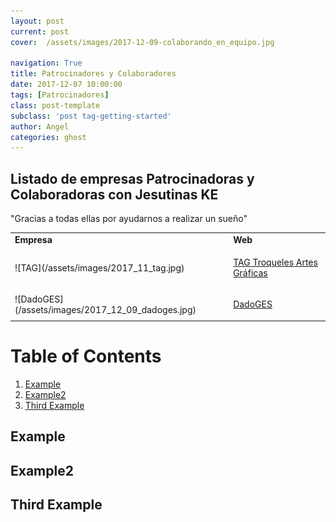 ```yaml
---
layout: post
current: post
cover:  /assets/images/2017-12-09-colaborando_en_equipo.jpg

navigation: True
title: Patrocinadores y Colaboradores
date: 2017-12-07 10:00:00
tags: [Patrocinadores]
class: post-template
subclass: 'post tag-getting-started'
author: Angel
categories: ghost
---
```



<h2>Listado de empresas Patrocinadoras y Colaboradoras con Jesutinas KE</h2>

"Gracias a todas ellas por ayudarnos a realizar un sueño"

<table>
<tr>
  <td><strong>Empresa</strong></td>
  <td><strong>Web</strong></td>
</tr>
 
<tr>
  <td>![TAG](/assets/images/2017_11_tag.jpg)</td>  
  <td><p> <a href="http://www.troquelestag.com/es/inicio">TAG Troqueles Artes Gráficas</a></p></td>

</tr>
 
<tr>
  <td>![DadoGES](/assets/images/2017_12_09_dadoges.jpg)</td>  
  <td><p> <a href="http://www.dadoges.com/default.html">DadoGES</a></p></td>
	
 
</tr>

</table>


# Table of Contents
1. [Example](#example)
2. [Example2](#example2)
3. [Third Example](#third-example)

## Example
## Example2
## Third Example

